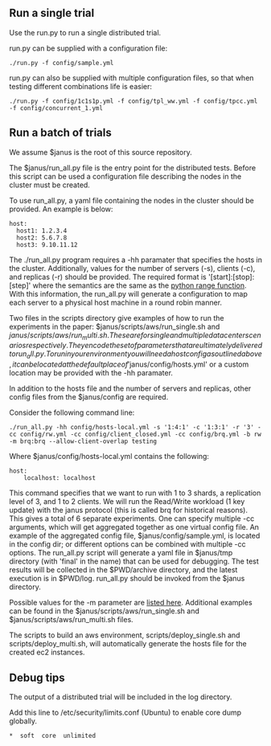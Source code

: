 ## Run a single trial

Use the run.py to run a single distributed trial.

run.py can be supplied with a configuration file:

```
./run.py -f config/sample.yml
```

run.py can also be supplied with multiple configuration files, so that when testing different combinations life is easier:

```
./run.py -f config/1c1s1p.yml -f config/tpl_ww.yml -f config/tpcc.yml -f config/concurrent_1.yml
```

## Run a batch of trials

We assume $janus is the root of this source repository.

The $janus/run_all.py file is the entry point for the distributed tests. Before this script can be used a configuration file describing the nodes in the cluster must be created.

To use run_all.py, a yaml file containing the nodes in the cluster should be provided. An example is below:

    host:
      host1: 1.2.3.4
      host2: 5.6.7.8
      host3: 9.10.11.12

The ./run_all.py program requires a -hh paramater that specifies the hosts in the cluster. Additionally, values for the number of servers (-s), clients (-c), and replicas (-r) should be provided. The required format is '[start]:[stop]:[step]' where the semantics are the same as the [python range function](https://docs.python.org/2/library/functions.html#range). With this information, the run_all.py will generate a configuration to map each server to a physical host machine in a round robin manner.

Two files in the scripts directory give examples of how to run the experiments in the paper: $janus/scripts/aws/run_single.sh and $janus/scripts/aws/run_multi.sh. These are for single and multiple datacenter scenarios respectively. They encode the set of parameters that are ultimately delivered to run_all.py. To run in your environment you will need a host config as outlined above, it can be located at the default place of '$janus/config/hosts.yml' or a custom location may be provided with the -hh paramater.

In addition to the hosts file and the number of servers and replicas, other config files from the $janus/config are required.

Consider the following command line:

    ./run_all.py -hh config/hosts-local.yml -s '1:4:1' -c '1:3:1' -r '3' -cc config/rw.yml -cc config/client_closed.yml -cc config/brq.yml -b rw -m brq:brq --allow-client-overlap testing

Where $janus/config/hosts-local.yml contains the following:
    
    host:
        localhost: localhost
    
This command specifies that we want to run with 1 to 3 shards, a replication level of 3, and 1 to 2 clients. We will run the Read/Write workload (1 key update) with the janus protocol (this is called brq for historical reasons). This gives a total of 6 separate experiments. One can specify multiple -cc <config-file> arguments, which will get aggregated together as one virtual config file. An example of the aggregated config file, $janus/config/sample.yml, is located in the config dir; or different options can be combined with multiple -cc options. The run_all.py script will generate a yaml file in $janus/tmp directory (with 'final' in the name) that can be used for debugging. The test results will be collected in the $PWD/archive directory, and the latest execution is in $PWD/log. run_all.py should be invoked from the $janus directory.

Possible values for the -m parameter are [listed here](https://github.com/NYU-NEWS/janus/blob/master/run_all.py#L23). Additional examples can be found in the $janus/scripts/aws/run_single.sh and $janus/scripts/aws/run_multi.sh files.

The scripts to build an aws environment, scripts/deploy_single.sh and scripts/deploy_multi.sh, will automatically generate the hosts file for the created ec2 instances.

## Debug tips

The output of a distributed trial will be included in the log directory.

Add this line to /etc/security/limits.conf (Ubuntu) to enable core dump globally. 
```
*  soft  core  unlimited
```

